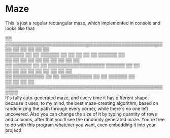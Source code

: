# Maze
This is just a regular rectangular maze, which implemented in console and looks like that:

▒▒  ▒▒▒▒▒▒▒▒▒▒▒▒▒▒▒▒▒▒▒▒▒▒▒▒▒▒▒▒▒▒▒▒▒▒▒▒▒▒▒▒▒▒▒▒▒▒▒▒▒▒                                                                                     
▒▒      ▒▒              ▒▒      ▒▒      ▒▒          ▒▒                                                                                     
▒▒▒▒▒▒  ▒▒  ▒▒  ▒▒▒▒▒▒  ▒▒  ▒▒  ▒▒  ▒▒  ▒▒  ▒▒▒▒▒▒  ▒▒                                                                                     
▒▒      ▒▒  ▒▒  ▒▒  ▒▒      ▒▒      ▒▒  ▒▒      ▒▒  ▒▒                                                                                     
▒▒  ▒▒▒▒▒▒  ▒▒  ▒▒  ▒▒▒▒▒▒▒▒▒▒▒▒▒▒▒▒▒▒  ▒▒▒▒▒▒  ▒▒  ▒▒                                                                                     
▒▒  ▒▒      ▒▒  ▒▒  ▒▒              ▒▒  ▒▒      ▒▒  ▒▒                                                                                     
▒▒  ▒▒▒▒▒▒▒▒▒▒  ▒▒  ▒▒  ▒▒▒▒▒▒▒▒▒▒  ▒▒  ▒▒  ▒▒▒▒▒▒  ▒▒                                                                                     
▒▒              ▒▒              ▒▒          ▒▒                                                                                             
▒▒▒▒▒▒▒▒▒▒▒▒▒▒▒▒▒▒▒▒▒▒▒▒▒▒▒▒▒▒▒▒▒▒▒▒▒▒▒▒▒▒▒▒▒▒▒▒▒▒▒▒▒▒                                                                                     
It's fully auto-generated maze, and every time it has different shape, because it uses, to my mind, the best
maze-creating algorithm, based on randomizing the path through every corner, while there`s no one left uncovered.
Also you can change the size of it by typing quantity of rows and columns, after that you'll see the randomly
generated maze.
You're free to do with this program whatever you want, even embedding it into your project!
